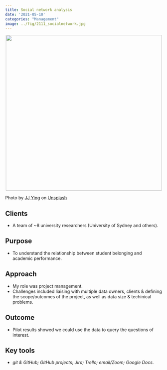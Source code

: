```yaml
---
title: Social network analysis
date: '2021-05-10'
categories: "Management"
image: ../fig/2111_socialnetwork.jpg
---
```


<p align="center">
<img src="https://daryavanichkina.com/fig/2111_socialnetwork.jpg" width="500" />
</p>

Photo by <a href="https://unsplash.com/@jjying?utm_source=unsplash&utm_medium=referral&utm_content=creditCopyText">JJ Ying</a> on <a href="https://unsplash.com/s/photos/network?utm_source=unsplash&utm_medium=referral&utm_content=creditCopyText">Unsplash</a>
  

## Clients

- A team of ~8 university researchers (University of Sydney and others).
## Purpose

- To understand the relationship between student belonging and academic performance. 

## Approach

- My role was project management.
- Challenges included liaising with multiple data owners, clients & defining the scope/outcomes of the project, as well as data size & techinical problems.

## Outcome

- Pilot results showed we could use the data to query the questions of interest.

## Key tools

- *git & GitHub; GitHub projects; Jira; Trello; email/Zoom; Google Docs*.